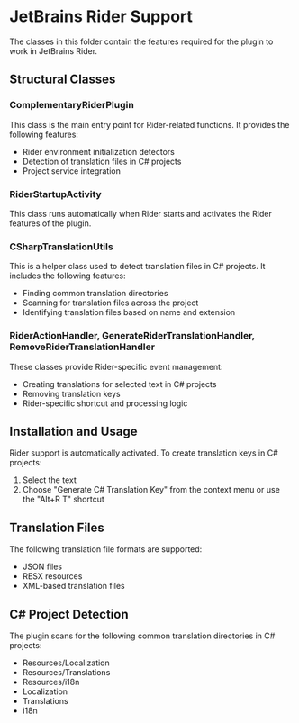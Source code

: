 # JetBrains Rider Support

The classes in this folder contain the features required for the plugin to work in JetBrains Rider.

## Structural Classes

### ComplementaryRiderPlugin

This class is the main entry point for Rider-related functions. It provides the following features:

- Rider environment initialization detectors
- Detection of translation files in C# projects
- Project service integration

### RiderStartupActivity 

This class runs automatically when Rider starts and activates the Rider features of the plugin.

### CSharpTranslationUtils

This is a helper class used to detect translation files in C# projects.
It includes the following features:

- Finding common translation directories
- Scanning for translation files across the project
- Identifying translation files based on name and extension

### RiderActionHandler, GenerateRiderTranslationHandler, RemoveRiderTranslationHandler

These classes provide Rider-specific event management:

- Creating translations for selected text in C# projects
- Removing translation keys
- Rider-specific shortcut and processing logic

## Installation and Usage

Rider support is automatically activated. To create translation keys in C# projects:

1. Select the text
2. Choose "Generate C# Translation Key" from the context menu or use the "Alt+R T" shortcut

## Translation Files

The following translation file formats are supported:

- JSON files
- RESX resources
- XML-based translation files

## C# Project Detection

The plugin scans for the following common translation directories in C# projects:

- Resources/Localization
- Resources/Translations 
- Resources/i18n
- Localization
- Translations
- i18n 